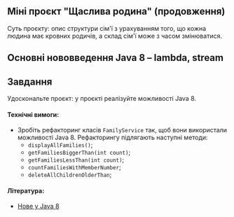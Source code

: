 ## Міні проєкт "Щаслива родина" (продовження)

Суть проєкту: опис структури сім'ї з урахуванням того, що кожна людина має кровних родичів, а склад сім'ї може з часом змінюватися.

## Основні нововведення Java 8 – lambda, stream

## Завдання

Удоскональте проєкт: у проєкті реалізуйте можливості Java 8.

#### Технічні вимоги:
- Зробіть рефакторинг класів `FamilyService` так, щоб вони використали можливості Java 8. Рефакторингу підлягають наступні методи:
  - `displayAllFamilies()`;
  - `getFamiliesBiggerThan(int count)`;
  - `getFamiliesLessThan(int count)`;
  - `countFamiliesWithMemberNumber`;
  - `deleteAllChildrenOlderThan`;

#### Література:
- [Нове у Java 8](https://habr.com/post/216431/)